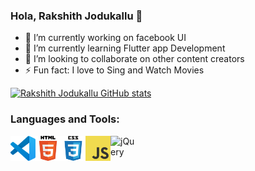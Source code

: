 ### Hola, Rakshith Jodukallu 👋


- 🔭 I’m currently working on facebook UI
- 🌱 I’m currently learning Flutter app Development
- 👯 I’m looking to collaborate on other content creators
- ⚡ Fun fact: I love to Sing and Watch Movies

[![Rakshith Jodukallu GitHub stats](https://github-readme-stats.vercel.app/api?username=rakshithjodukallu)](https://github.com/rakshithjodukallu/github-readme-stats)

### Languages and Tools:

<img align="left" alt="Visual Studio Code" width="40px" src="https://raw.githubusercontent.com/github/explore/80688e429a7d4ef2fca1e82350fe8e3517d3494d/topics/visual-studio-code/visual-studio-code.png" />
<img align="left" alt="HTML5" width="40px" src="https://raw.githubusercontent.com/github/explore/80688e429a7d4ef2fca1e82350fe8e3517d3494d/topics/html/html.png" />
<img align="left" alt="CSS3" width="40px" src="https://raw.githubusercontent.com/github/explore/80688e429a7d4ef2fca1e82350fe8e3517d3494d/topics/css/css.png" />

<img align="left" alt="JavaScript" width="40px" src="https://raw.githubusercontent.com/github/explore/80688e429a7d4ef2fca1e82350fe8e3517d3494d/topics/javascript/javascript.png" />

<img align="left" alt="jQuery" width="40px" src="https://logo-all.ru/uploads/posts/2018-11/0_jquery_logo.jpg" />


